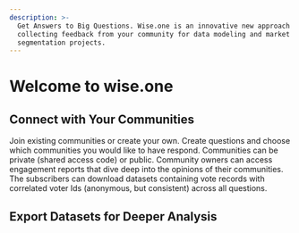 ```yaml
---
description: >-
  Get Answers to Big Questions. Wise.one is an innovative new approach to
  collecting feedback from your community for data modeling and market
  segmentation projects.
---
```


# Welcome to wise.one

## Connect with Your Communities

Join existing communities or create your own. Create questions and choose which communities you would like to have respond. Communities can be private \(shared access code\) or public. Community owners can access engagement reports that dive deep into the opinions of their communities. The subscribers can download datasets containing vote records with correlated voter Ids \(anonymous, but consistent\) across all questions.

## Export Datasets for Deeper Analysis



